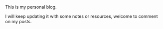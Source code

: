 This is my personal blog.

I will keep updating it with some notes or resources, welcome to comment on my posts.
